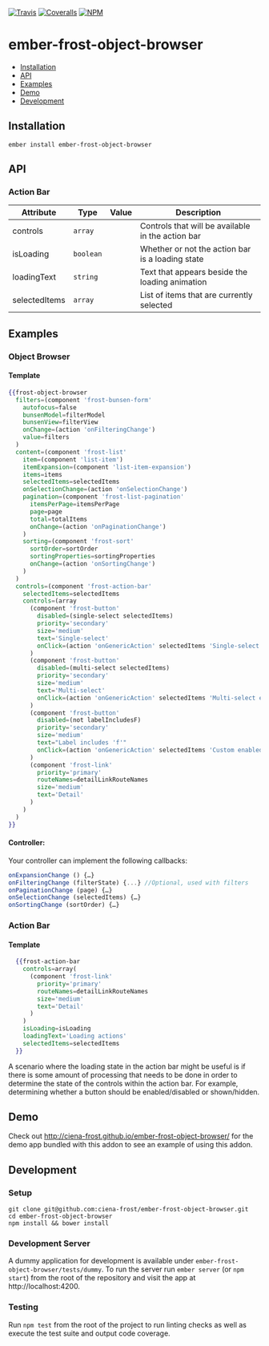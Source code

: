 [ci-img]: https://img.shields.io/travis/ciena-frost/ember-frost-object-browser.svg "CI Build Status"
[ci-url]: https://travis-ci.org/ciena-frost/ember-frost-object-browser

[cov-img]: https://img.shields.io/coveralls/ciena-frost/ember-frost-object-browser.svg "Code Coverage"
[cov-url]: https://coveralls.io/github/ciena-frost/ember-frost-object-browser

[npm-img]: https://img.shields.io/npm/v/ember-frost-object-browser.svg "Version"
[npm-url]: https://www.npmjs.com/package/ember-frost-object-browser

[![Travis][ci-img]][ci-url] [![Coveralls][cov-img]][cov-url] [![NPM][npm-img]][npm-url]

# ember-frost-object-browser

 * [Installation](#installation)
 * [API](#api)
 * [Examples](#examples)
 * [Demo](#demo)
 * [Development](#development)

## Installation
```
ember install ember-frost-object-browser
```

## API

### Action Bar

| Attribute        | Type          | Value | Description                                        |
| ---------------- | ------------- | ----- | -------------------------------------------------- |
| controls         | `array`       |       | Controls that will be available in the action bar  |
| isLoading        | `boolean`     |       | Whether or not the action bar is a loading state   |
| loadingText      | `string`      |       | Text that appears beside the loading animation     |
| selectedItems    | `array`       |       | List of items that are currently selected          |

## Examples

### Object Browser

#### Template

```handlebars
{{frost-object-browser
  filters=(component 'frost-bunsen-form'
    autofocus=false
    bunsenModel=filterModel
    bunsenView=filterView
    onChange=(action 'onFilteringChange')
    value=filters
  )
  content=(component 'frost-list'
    item=(component 'list-item')
    itemExpansion=(component 'list-item-expansion')
    items=items
    selectedItems=selectedItems
    onSelectionChange=(action 'onSelectionChange')
    pagination=(component 'frost-list-pagination'
      itemsPerPage=itemsPerPage
      page=page
      total=totalItems
      onChange=(action 'onPaginationChange')
    )
    sorting=(component 'frost-sort'
      sortOrder=sortOrder
      sortingProperties=sortingProperties
      onChange=(action 'onSortingChange')
    )
  )
  controls=(component 'frost-action-bar'
    selectedItems=selectedItems
    controls=(array
      (component 'frost-button'
        disabled=(single-select selectedItems)
        priority='secondary'
        size='medium'
        text='Single-select'
        onClick=(action 'onGenericAction' selectedItems 'Single-select enabled action')
      )
      (component 'frost-button'
        disabled=(multi-select selectedItems)
        priority='secondary'
        size='medium'
        text='Multi-select'
        onClick=(action 'onGenericAction' selectedItems 'Multi-select enabled action')
      )
      (component 'frost-button'
        disabled=(not labelIncludesF)
        priority='secondary'
        size='medium'
        text="Label includes 'f'"
        onClick=(action 'onGenericAction' selectedItems 'Custom enabled action')
      )
      (component 'frost-link'
        priority='primary'
        routeNames=detailLinkRouteNames
        size='medium'
        text='Detail'
      )
    )
  )
}}
```

#### Controller:

Your controller can implement the following callbacks:

```javascript
onExpansionChange () {…}
onFilteringChange (filterState) {...} //Optional, used with filters
onPaginationChange (page) {…}
onSelectionChange (selectedItems) {…}
onSortingChange (sortOrder) {…}
```

### Action Bar

#### Template

```handlebars
  {{frost-action-bar
    controls=array(
      (component 'frost-link'
        priority='primary'
        routeNames=detailLinkRouteNames
        size='medium'
        text='Detail'
      )
    )
    isLoading=isLoading
    loadingText='Loading actions'
    selectedItems=selectedItems
  }}
```

A scenario where the loading state in the action bar might be useful is if there is some amount of processing that needs to be done in order to determine the state of the controls within the action bar. For example, determining whether a button should be enabled/disabled or shown/hidden.

## Demo

Check out http://ciena-frost.github.io/ember-frost-object-browser/ for the demo app bundled with this addon to see
an example of using this addon.

## Development
### Setup
```
git clone git@github.com:ciena-frost/ember-frost-object-browser.git
cd ember-frost-object-browser
npm install && bower install
```

### Development Server
A dummy application for development is available under `ember-frost-object-browser/tests/dummy`.
To run the server run `ember server` (or `npm start`) from the root of the repository and
visit the app at http://localhost:4200.

### Testing
Run `npm test` from the root of the project to run linting checks as well as execute the test suite
and output code coverage.
